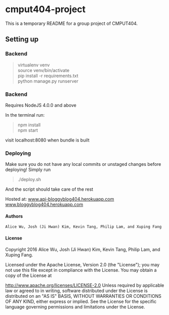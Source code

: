 # cmput404-project

This is a temporary README for a group project of CMPUT404.

## Setting up
### Backend
> virtualenv venv  
> source venv/bin/activate  
> pip install -r requirements.txt  
> python manage.py runserver

### Backend
Requires NodeJS 4.0.0 and above

In the terminal run:
> npm install  
> npm start  

visit localhost:8080 when bundle is built

### Deploying
Make sure you do not have any local commits or unstaged changes before deploying!
Simply run
> ./deploy.sh  

And the script should take care of the rest

Hosted at:
www.api-bloggyblog404.herokuapp.com
www.bloggyblog404.herokuapp.com

#### Authors
`Alice Wu, Josh (Ji Hwan) Kim, Kevin Tang, Philip Lam, and Xuping Fang`

#### License 
Copyright 2016 Alice Wu, Josh (Ji Hwan) Kim, Kevin Tang, Philip Lam, and Xuping Fang.

Licensed under the Apache License, Version 2.0 (the "License"); you may not use this file except in compliance with the License. You may obtain a copy of the License at

http://www.apache.org/licenses/LICENSE-2.0 Unless required by applicable law or agreed to in writing, software distributed under the License is distributed on an "AS IS" BASIS, WITHOUT WARRANTIES OR CONDITIONS OF ANY KIND, either express or implied. See the License for the specific language governing permissions and limitations under the License.

